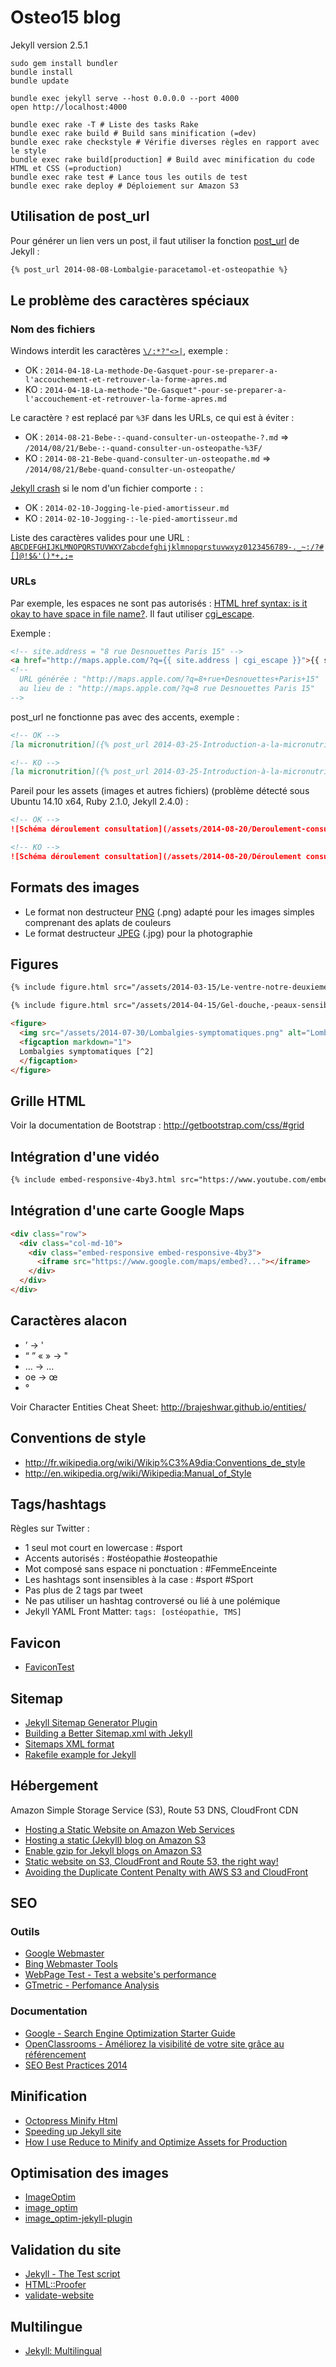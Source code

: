 # Osteo15 blog

Jekyll version 2.5.1

```Shell
sudo gem install bundler
bundle install
bundle update

bundle exec jekyll serve --host 0.0.0.0 --port 4000
open http://localhost:4000

bundle exec rake -T # Liste des tasks Rake
bundle exec rake build # Build sans minification (=dev)
bundle exec rake checkstyle # Vérifie diverses règles en rapport avec le style
bundle exec rake build[production] # Build avec minification du code HTML et CSS (=production)
bundle exec rake test # Lance tous les outils de test
bundle exec rake deploy # Déploiement sur Amazon S3
```

## Utilisation de post_url

Pour générer un lien vers un post, il faut utiliser la fonction [post_url](http://jekyllrb.com/docs/templates/#post-url) de Jekyll :
```HTML
{% post_url 2014-08-08-Lombalgie-paracetamol-et-osteopathie %}
```

## Le problème des caractères spéciaux

### Nom des fichiers

Windows interdit les caractères [`\/:*?"<>|`](https://msdn.microsoft.com/en-us/library/aa365247), exemple :
- OK : `2014-04-18-La-methode-De-Gasquet-pour-se-preparer-a-l'accouchement-et-retrouver-la-forme-apres.md`
- KO : `2014-04-18-La-methode-"De-Gasquet"-pour-se-preparer-a-l'accouchement-et-retrouver-la-forme-apres.md`

Le caractère `?` est replacé par `%3F` dans les URLs, ce qui est à éviter :
- OK : `2014-08-21-Bebe-:-quand-consulter-un-osteopathe-?.md` => `/2014/08/21/Bebe-:-quand-consulter-un-osteopathe-%3F/`
- KO : `2014-08-21-Bebe-quand-consulter-un-osteopathe.md` => `/2014/08/21/Bebe-quand-consulter-un-osteopathe/`

[Jekyll crash](https://github.com/jekyll/jekyll/issues/2834) si le nom d'un fichier comporte `:` :
- OK : `2014-02-10-Jogging-le-pied-amortisseur.md`
- KO : `2014-02-10-Jogging-:-le-pied-amortisseur.md`

Liste des caractères valides pour une URL : [`ABCDEFGHIJKLMNOPQRSTUVWXYZabcdefghijklmnopqrstuvwxyz0123456789-._~:/?#[]@!$&'()*+,;=`](http://stackoverflow.com/questions/1547899)

### URLs

Par exemple, les espaces ne sont pas autorisés : [HTML href syntax: is it okay to have space in file name?](http://stackoverflow.com/questions/4172579).
Il faut utiliser [cgi_escape](http://jekyllrb.com/docs/templates/).

Exemple :
```HTML
<!-- site.address = "8 rue Desnouettes Paris 15" -->
<a href="http://maps.apple.com/?q={{ site.address | cgi_escape }}">{{ site.address }}</a>
<!--
  URL générée : "http://maps.apple.com/?q=8+rue+Desnouettes+Paris+15"
  au lieu de : "http://maps.apple.com/?q=8 rue Desnouettes Paris 15"
-->
```

post_url ne fonctionne pas avec des accents, exemple :
```Markdown
<!-- OK -->
[la micronutrition]({% post_url 2014-03-25-Introduction-a-la-micronutrition %})

<!-- KO -->
[la micronutrition]({% post_url 2014-03-25-Introduction-à-la-micronutrition %})
```

Pareil pour les assets (images et autres fichiers) (problème détecté sous Ubuntu 14.10 x64, Ruby 2.1.0, Jekyll 2.4.0) :
```Markdown
<!-- OK -->
![Schéma déroulement consultation](/assets/2014-08-20/Deroulement-consultation.png)

<!-- KO -->
![Schéma déroulement consultation](/assets/2014-08-20/Déroulement consultation.png)
```

## Formats des images

- Le format non destructeur [PNG](http://fr.wikipedia.org/wiki/Portable_Network_Graphics) (.png) adapté pour les images simples comprenant des aplats de couleurs
- Le format destructeur [JPEG](http://fr.wikipedia.org/wiki/JPEG) (.jpg) pour la photographie

## Figures

```HTML
{% include figure.html src="/assets/2014-03-15/Le-ventre-notre-deuxieme-cerveau.jpg" caption='Affiche du documentation "Le ventre, notre deuxième cerveau"' href="http://future.arte.tv/fr/le-ventre" %}
```

```HTML
{% include figure.html src="/assets/2014-04-15/Gel-douche,-peaux-sensibles-s'abstenir.jpg" caption="Affiche du documentation \"Gel douche, peaux sensibles s'abstenir\"" href="http://www.france5.fr/emission/gel-douche-peaux-sensibles-sabstenir/diffusion-du-13-04-2014-20h35" %}
```

```HTML
<figure>
  <img src="/assets/2014-07-30/Lombalgies-symptomatiques.png" alt="Lombalgies symptomatiques">
  <figcaption markdown="1">
  Lombalgies symptomatiques [^2]
  </figcaption>
</figure>
```

## Grille HTML

Voir la documentation de Bootstrap : http://getbootstrap.com/css/#grid

## Intégration d'une vidéo

```HTML
{% include embed-responsive-4by3.html src="https://www.youtube.com/embed/VJo5z11rUYQ" %}
```

## Intégration d'une carte Google Maps

```HTML
<div class="row">
  <div class="col-md-10">
    <div class="embed-responsive embed-responsive-4by3">
      <iframe src="https://www.google.com/maps/embed?..."></iframe>
    </div>
  </div>
</div>
```

## Caractères alacon

- ’ -> '
- “ ” « » -> "
- … -> ...
- oe -> œ
- °

Voir Character Entities Cheat Sheet: http://brajeshwar.github.io/entities/

## Conventions de style

- http://fr.wikipedia.org/wiki/Wikip%C3%A9dia:Conventions_de_style
- http://en.wikipedia.org/wiki/Wikipedia:Manual_of_Style

## Tags/hashtags

Règles sur Twitter :
- 1 seul mot court en lowercase : #sport
- Accents autorisés : #ostéopathie #osteopathie
- Mot composé sans espace ni ponctuation : #FemmeEnceinte
- Les hashtags sont insensibles à la case : #sport #Sport
- Pas plus de 2 tags par tweet
- Ne pas utiliser un hashtag controversé ou lié à une polémique
- Jekyll YAML Front Matter: `tags: [ostéopathie, TMS]`

## Favicon

- [FaviconTest](https://github.com/tkrotoff/FaviconTest)

## Sitemap

- [Jekyll Sitemap Generator Plugin](https://github.com/jekyll/jekyll-sitemap)
- [Building a Better Sitemap.xml with Jekyll](http://davidensinger.com/2013/11/building-a-better-sitemap-xml-with-jekyll/)
- [Sitemaps XML format](http://www.sitemaps.org/protocol.html)
- [Rakefile example for Jekyll](https://github.com/chrisanthropic/slim-pickins-jekyll-theme/blob/master/Rakefile)

## Hébergement

Amazon Simple Storage Service (S3), Route 53 DNS, CloudFront CDN

- [Hosting a Static Website on Amazon Web Services](http://docs.aws.amazon.com/gettingstarted/latest/swh/website-hosting-intro.html)
- [Hosting a static (Jekyll) blog on Amazon S3](http://www.savjee.be/2013/02/howto-host-jekyll-blog-on-amazon-s3/)
- [Enable gzip for Jekyll blogs on Amazon S3](http://www.savjee.be/2014/03/Jekyll-to-S3-deploy-script-with-gzip/)
- [Static website on S3, CloudFront and Route 53, the right way!](http://www.michaelgallego.fr/blog/2013/08/27/static-website-on-s3-cloudfront-and-route-53-the-right-way/)
- [Avoiding the Duplicate Content Penalty with AWS S3 and CloudFront](https://bryce.fisher-fleig.org/blog/avoiding-duplicate-content-penalty-with-aws-s3-and-cloudfront/)

## SEO

### Outils

- [Google Webmaster](https://www.google.com/webmasters/)
- [Bing Webmaster Tools](http://www.bing.com/toolbox/webmaster)
- [WebPage Test - Test a website's performance](http://www.webpagetest.org/)
- [GTmetric - Perfomance Analysis](http://gtmetrix.com/)

### Documentation

- [Google - Search Engine Optimization Starter Guide](https://www.google.com/webmasters/docs/search-engine-optimization-starter-guide.pdf)
- [OpenClassrooms - Améliorez la visibilité de votre site grâce au référencement](http://openclassrooms.com/courses/ameliorez-la-visibilite-de-votre-site-grace-au-referencement)
- [SEO Best Practices 2014](http://www.slideshare.net/PierreMFioriniPhD/seo-best-practices-for-2014-beyond-dd)

## Minification

- [Octopress Minify Html](https://github.com/octopress/minify-html)
- [Speeding up Jekyll site](http://dmytro.github.io/2013/10/29/optimizing_jekyll.html)
- [How I use Reduce to Minify and Optimize Assets for Production](http://davidensinger.com/2013/08/how-i-use-reduce-to-minify-and-optimize-assets-for-production/)

## Optimisation des images

- [ImageOptim](https://imageoptim.com/)
- [image_optim](https://github.com/toy/image_optim)
- [image_optim-jekyll-plugin](https://github.com/chrisanthropic/image_optim-jekyll-plugin)

## Validation du site

- [Jekyll - The Test script](http://jekyllrb.com/docs/continuous-integration/#the-test-script)
- [HTML::Proofer](https://github.com/gjtorikian/html-proofer)
- [validate-website](https://github.com/spk/validate-website)

## Multilingue

- [Jekyll: Multilingual](http://kleinfreund.de/en/2014/08/jekyll-multilingual/)
